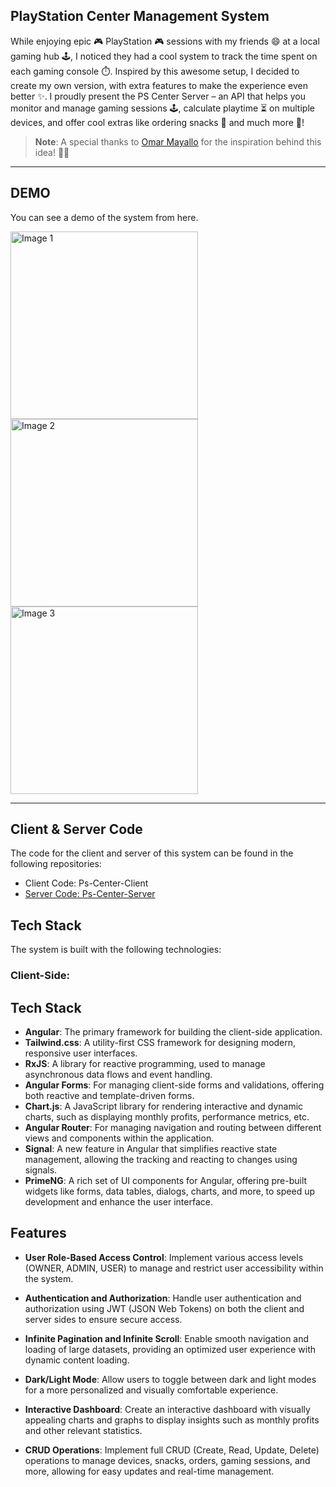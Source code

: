 ## PlayStation Center Management System

While enjoying epic 🎮 PlayStation 🎮 sessions with my friends 😄 at a local gaming hub 🕹️, I noticed they had a cool system to track the time spent on each gaming console ⏱️. Inspired by this awesome setup, I decided to create my own version, with extra features to make the experience even better ✨. I proudly present the PS Center Server – an API that helps you monitor and manage gaming sessions 🕹️, calculate playtime ⏳ on multiple devices, and offer cool extras like ordering snacks 🍿 and much more 🚀!

> **Note**: A special thanks to [Omar Mayallo](https://github.com/omar1Mayallo) for the inspiration behind this idea! 🙏✨

<hr/>

## DEMO

You can see a demo of the system from here.

<img src="/assets/login.png" width="300" alt="Image 1" />
<img src="/assets/register.png" width="300" alt="Image 2" />
<img src="/assets/home.png" width="300" alt="Image 3" />

<hr/>

## Client & Server Code

The code for the client and server of this system can be found in the following repositories:

- Client Code: Ps-Center-Client
- [Server Code: Ps-Center-Server](https://github.com/omar1Mayallo/ps-center-server)

## Tech Stack

The system is built with the following technologies:

### Client-Side:

## Tech Stack

- **Angular**: The primary framework for building the client-side application.
- **Tailwind.css**: A utility-first CSS framework for designing modern, responsive user interfaces.
- **RxJS**: A library for reactive programming, used to manage asynchronous data flows and event handling.
- **Angular Forms**: For managing client-side forms and validations, offering both reactive and template-driven forms.
- **Chart.js**: A JavaScript library for rendering interactive and dynamic charts, such as displaying monthly profits, performance metrics, etc.
- **Angular Router**: For managing navigation and routing between different views and components within the application.
- **Signal**: A new feature in Angular that simplifies reactive state management, allowing the tracking and reacting to changes using signals.
- **PrimeNG**: A rich set of UI components for Angular, offering pre-built widgets like forms, data tables, dialogs, charts, and more, to speed up development and enhance the user interface.

## Features

- **User Role-Based Access Control**:
  Implement various access levels (OWNER, ADMIN, USER) to manage and restrict user accessibility within the system.

- **Authentication and Authorization**:
  Handle user authentication and authorization using JWT (JSON Web Tokens) on both the client and server sides to ensure secure access.

- **Infinite Pagination and Infinite Scroll**:
  Enable smooth navigation and loading of large datasets, providing an optimized user experience with dynamic content loading.

- **Dark/Light Mode**:
  Allow users to toggle between dark and light modes for a more personalized and visually comfortable experience.

- **Interactive Dashboard**:
  Create an interactive dashboard with visually appealing charts and graphs to display insights such as monthly profits and other relevant statistics.

- **CRUD Operations**:
  Implement full CRUD (Create, Read, Update, Delete) operations to manage devices, snacks, orders, gaming sessions, and more, allowing for easy updates and real-time management.
